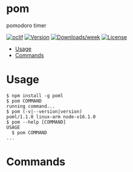 pom
===

pomodoro timer

[![oclif](https://img.shields.io/badge/cli-oclif-brightgreen.svg)](https://oclif.io)
[![Version](https://img.shields.io/npm/v/pom.svg)](https://npmjs.org/package/pom)
[![Downloads/week](https://img.shields.io/npm/dw/pom.svg)](https://npmjs.org/package/pom)
[![License](https://img.shields.io/npm/l/pom.svg)](https://github.com/Twitchkidd/pom/blob/master/package.json)

<!-- toc -->
* [Usage](#usage)
* [Commands](#commands)
<!-- tocstop -->
# Usage
<!-- usage -->
```sh-session
$ npm install -g poml
$ pom COMMAND
running command...
$ pom (-v|--version|version)
poml/1.1.0 linux-arm node-v16.1.0
$ pom --help [COMMAND]
USAGE
  $ pom COMMAND
...
```
<!-- usagestop -->
# Commands
<!-- commands -->

<!-- commandsstop -->
